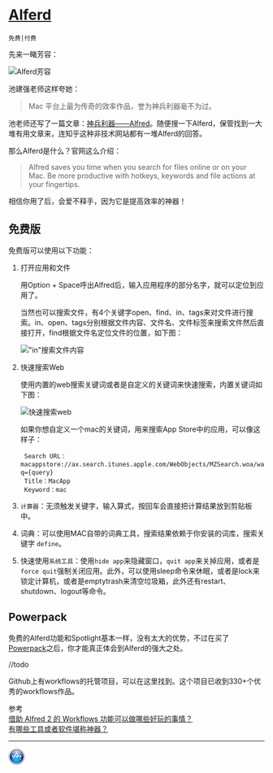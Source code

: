 # [Alferd](http://www.alfredapp.com/)

`免费|付费`

先来一睹芳容：

![Alferd芳容][1]

池建强老师这样夸她：

> Mac 平台上最为传奇的效率作品，誉为神兵利器毫不为过。

池老师还写了一篇文章：[神兵利器——Alfred](http://www.cnblogs.com/chijianqiang/p/alfred.html)。随便搜一下Alferd，保管找到一大堆有用文章来，连知乎这种非技术网站都有一堆Alferd的回答。

那么Alferd是什么？官网这么介绍：

> Alfred saves you time when you search for files online or on your Mac. Be more productive with hotkeys, keywords and file actions at your fingertips.

相信你用了后，会爱不释手，因为它是提高效率的神器！

## 免费版

免费版可以使用以下功能：

1. 打开应用和文件

	用Option + Space呼出Alfred后，输入应用程序的部分名字，就可以定位到应用了。

	当然也可以搜索文件，有4个关键字open、find、in、tags来对文件进行搜索。in、open、tags分别根据文件内容、文件名、文件标签来搜索文件然后直接打开，find根据文件名定位文件的位置，如下图：
	
	!["in"搜索文件内容][3]

2. 快速搜索Web

	使用内置的web搜索关键词或者是自定义的关键词来快速搜索，内置关键词如下图：
	
	![快速搜索web][2]

	如果你想自定义一个mac的关键词，用来搜索App Store中的应用，可以像这样子：
	
		Search URL：macappstore://ax.search.itunes.apple.com/WebObjects/MZSearch.woa/wa/search?q={query}
		Title：MacApp
		Keyword：mac

3. `计算器`：无须触发关键字，输入算式，按回车会直接把计算结果放到剪贴板中。

4. 词典：可以使用MAC自带的词典工具，搜索结果依赖于你安装的词库，搜索关键字 `define`。

5. 快速使用`系统工具`：使用`hide app`来隐藏窗口，`quit app`来关掉应用，或者是`force quit`强制关闭应用。此外，可以使用sleep命令来休眠，或者是lock来锁定计算机，或者是emptytrash来清空垃圾箱，此外还有restart、shutdown、logout等命令。

## Powerpack

免费的Alferd功能和Spotlight基本一样，没有太大的优势，不过在买了[Powerpack](http://www.alfredapp.com/powerpack/)之后，你才能真正体会到Alferd的强大之处。

//todo

Github上有workflows的托管项目，可以在这里找到。这个项目已收到330+个优秀的workflows作品。

参考  
[借助 Alfred 2 的 Workflows 功能可以做哪些好玩的事情？](http://www.zhihu.com/question/20656680)  
[有哪些工具或者软件堪称神器？](http://www.zhihu.com/question/20772002)  

---
[![](../resource/apps.png)](http://github.com/xuelangZF/MacOSX/blob/gh-pages/apps/apps_summary.md)

[1]: http://xuelangzf-github.qiniudn.com/2014-11-11_Alferd.png
[2]: http://xuelangzf-github.qiniudn.com/apps_alferd_web.png
[3]: http://xuelangzf-github.qiniudn.com/apps_alferd_in.png
